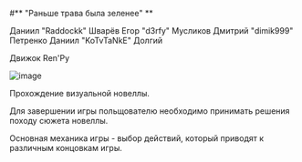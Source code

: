  #** "Раньше трава была зеленее" **

Даниил "Raddockk" Шварёв 
Егор "d3rfy" Мусликов
Дмитрий "dimik999" Петренко
Даниил "KoTvTaNkE" Долгий

Движок Ren'Py

![image](https://github.com/NovelTeam/Novel/assets/112934341/72ec9a98-164e-4dad-935b-c89dd590c3c5)

Прохождение визуальной новеллы.

Для завершении игры польщователю необходимо принимать решения походу сюжета новеллы.



Основная механика игры - выбор действий, который приводят к различным концовкам игры.

